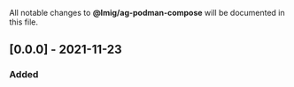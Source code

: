 All notable changes to **@lmig/ag-podman-compose** will be documented in this file.

## [0.0.0] - 2021-11-23

### Added